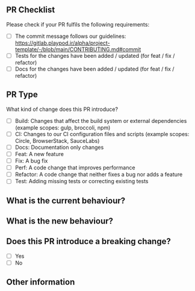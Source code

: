 ## PR Checklist

Please check if your PR fulfils the following requirements:

<!-- Please check the one that applies to this PR using "x". -->
- [ ] The commit message follows our guidelines: https://gitlab.playpod.ir/alpha/project-template/-/blob/main/CONTRIBUTING.md#commit
- [ ] Tests for the changes have been added / updated (for feat / fix / refactor)
- [ ] Docs for the changes have been added / updated (for feat / fix / refactor)

## PR Type

What kind of change does this PR introduce?

<!-- Please check the one that applies to this PR using "x". -->
- [ ] Build: Changes that affect the build system or external dependencies (example scopes: gulp, broccoli, npm)
- [ ] CI: Changes to our CI configuration files and scripts (example scopes: Circle, BrowserStack, SauceLabs)
- [ ] Docs: Documentation only changes
- [ ] Feat: A new feature
- [ ] Fix: A bug fix
- [ ] Perf: A code change that improves performance
- [ ] Refactor: A code change that neither fixes a bug nor adds a feature
- [ ] Test: Adding missing tests or correcting existing tests

## What is the current behaviour?

<!-- Please describe the current behaviour that you are modifying or link to a relevant issue. -->

## What is the new behaviour?

## Does this PR introduce a breaking change?

<!-- Please check the one that applies to this PR using "x". -->
- [ ] Yes
- [ ] No

<!-- If this PR contains a breaking change, please describe the impact and migration path for existing applications below. -->

## Other information

